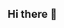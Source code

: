 ## Hi there 👋

<!--![Uploading profile-night-green.svg…]()

**youness372/youness372** is a ✨ _special_ ✨ repository because its `README.md` (this file) appears on your GitHub profile.

Here are some ideas to get you started:


![None](https://raw.githubusercontent.com/yoshi389111/github-profile-3d-contrib/main/docs/demo/profile-green-animate.svg)

- 🔭 I’m currently working on ...
- 🌱 I’m currently learning ...
- 👯 I’m looking to collaborate on ...
- 🤔 I’m looking for help with ...
- 💬 Ask me about ...
- 📫 How to reach me: ...
- 😄 Pronouns: ...
- ⚡ Fun fact: ...
-->
